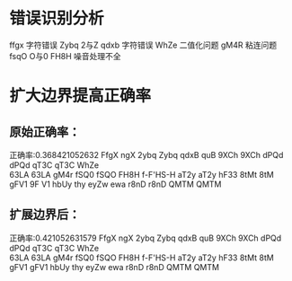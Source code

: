 
# 错误识别分析

ffgx  字符错误
Zybq   2与Z
qdxb 字符错误
WhZe 二值化问题
gM4R 粘连问题
fsqO O与0
FH8H 噪音处理不全



# 扩大边界提高正确率

## 原始正确率：
正确率:0.368421052632
FfgX ngX
2ybq Zybq
qdxB quB
9XCh 9XCh
dPQd dPQd
qT3C qT3C
WhZe  
63LA 63LA
gM4r 
fSQ0 fSQO
FH8H f-F'HS-H
aT2y aT2y
hF33 
8tMt 8tM
gFV1 9F V1
hbUy thy
eyZw ewa
r8nD r8nD
QMTM QMTM

## 扩展边界后：

正确率:0.421052631579
FfgX ngX
2ybq Zybq
qdxB quB
9XCh 9XCh
dPQd dPQd
qT3C qT3C
WhZe  
63LA 63LA
gM4r 
fSQ0 fSQO
FH8H f-F'HS-H
aT2y aT2y
hF33 
8tMt 8tM
gFV1 gFV1
hbUy thy
eyZw ewa
r8nD r8nD
QMTM QMTM




